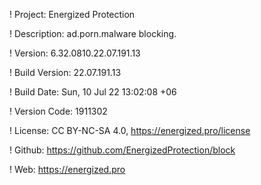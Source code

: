 ! Project: Energized Protection

! Description: ad.porn.malware blocking.

! Version: 6.32.0810.22.07.191.13

! Build Version: 22.07.191.13

! Build Date: Sun, 10 Jul 22 13:02:08 +06

! Version Code: 1911302

! License: CC BY-NC-SA 4.0, https://energized.pro/license

! Github: https://github.com/EnergizedProtection/block

! Web: https://energized.pro
